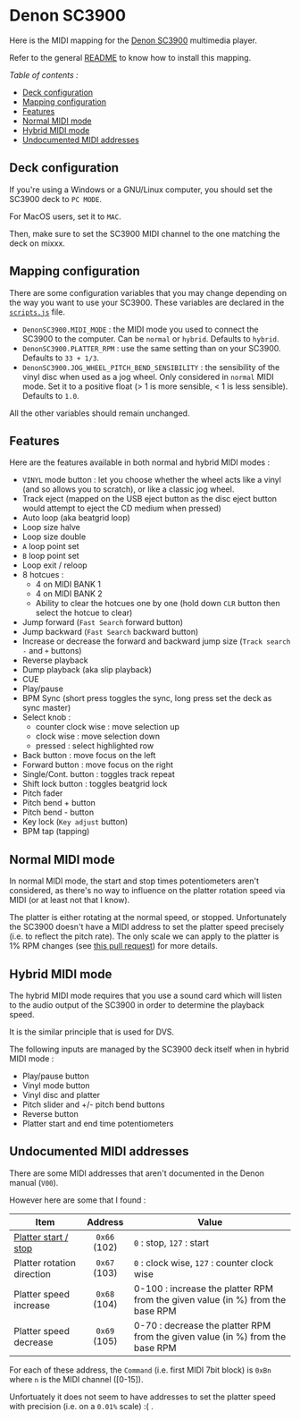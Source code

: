 # Denon SC3900

Here is the MIDI mapping for the [Denon SC3900](https://www.youtube.com/watch?v=jQY0YkwT-E8)
multimedia player.

Refer to the general [README](/README.md) to know how to install this mapping.

*Table of contents :*

- [Deck configuration](#deck-configuration)
- [Mapping configuration](#mapping-configuration)
- [Features](#features)
- [Normal MIDI mode](#normal-midi-mode)
- [Hybrid MIDI mode](#hybrid-midi-mode)
- [Undocumented MIDI addresses](#undocumented-midi-addresses)

## Deck configuration

If you're using a Windows or a GNU/Linux computer, you should set the SC3900
deck to `PC MODE`.

For MacOS users, set it to `MAC`.

Then, make sure to set the SC3900 MIDI channel to the one matching the deck on
mixxx.

## Mapping configuration

There are some configuration variables that you may change depending on the
way you want to use your SC3900.
These variables are declared in the [`scripts.js`](./scripts.js) file.

- `DenonSC3900.MIDI_MODE` : the MIDI mode you used to connect the SC3900 to the
computer. Can be `normal` or `hybrid`. Defaults to `hybrid`.
- `DenonSC3900.PLATTER_RPM` : use the same setting than on your SC3900.
Defaults to `33 + 1/3`.
- `DenonSC3900.JOG_WHEEL_PITCH_BEND_SENSIBILITY` : the sensibility of the vinyl
disc when used as a jog wheel. Only considered in `normal` MIDI mode. Set it to
a positive float (> 1 is more sensible, < 1 is less sensible). Defaults to
`1.0`.

All the other variables should remain unchanged.

## Features

Here are the features available in both normal and hybrid MIDI modes :

- `VINYL` mode button : let you choose whether the wheel acts like a vinyl
(and so allows you to scratch), or like a classic jog wheel.
- Track eject (mapped on the USB eject button as the disc eject button would
attempt to eject the CD medium when pressed)
- Auto loop (aka beatgrid loop)
- Loop size halve
- Loop size double
- `A` loop point set
- `B` loop point set
- Loop exit / reloop
- 8 hotcues :
    - 4 on MIDI BANK 1
    - 4 on MIDI BANK 2
    - Ability to clear the hotcues one by one (hold down `CLR` button then
select the hotcue to clear)
- Jump forward (`Fast Search` forward button)
- Jump backward (`Fast Search` backward button)
- Increase or decrease the forward and backward jump size (`Track search` `-`
and `+` buttons)
- Reverse playback
- Dump playback (aka slip playback)
- CUE
- Play/pause
- BPM Sync (short press toggles the sync, long press set the deck as sync
master)
- Select knob :
    - counter clock wise : move selection up
    - clock wise : move selection down
    - pressed : select highlighted row
- Back button : move focus on the left
- Forward button : move focus on the right
- Single/Cont. button : toggles track repeat
- Shift lock button : toggles beatgrid lock
- Pitch fader
- Pitch bend + button
- Pitch bend - button
- Key lock (`Key adjust` button)
- BPM tap (tapping)

## Normal MIDI mode

In normal MIDI mode, the start and stop times potentiometers aren't considered,
as there's no way to influence on the platter rotation speed via MIDI (or at
least not that I know).

The platter is either rotating at the normal speed, or stopped. Unfortunately
the SC3900 doesn't have a MIDI address to set the platter speed precisely (i.e.
to reflect the pitch rate). The only scale we can apply to the platter is
1% RPM changes (see [this pull request](https://github.com/nm2107/mixxx-midi-mappings/pull/1))
for more details.

## Hybrid MIDI mode

The hybrid MIDI mode requires that you use a sound card which will listen to
the audio output of the SC3900 in order to determine the playback speed.

It is the similar principle that is used for DVS.

The following inputs are managed by the SC3900 deck itself when in hybrid MIDI
mode :

- Play/pause button
- Vinyl mode button
- Vinyl disc and platter
- Pitch slider and +/- pitch bend buttons
- Reverse button
- Platter start and end time potentiometers

## Undocumented MIDI addresses

There are some MIDI addresses that aren't documented in the Denon manual
(`V00`).

However here are some that I found :

| Item                       |     Address   |  Value                                       |
|----------------------------|:-------------:|----------------------------------------------|
| [Platter start / stop](https://github.com/matthias-johnson/SC3900/blob/d63aaf89f08d1e2d5ffe9042e22adf28a0a27f36/SC3900-scripts.js#L54) |  `0x66` (102)   | `0` : stop, `127` : start |
| Platter rotation direction |  `0x67` (103) | `0` : clock wise, `127` : counter clock wise |
| Platter speed increase | `0x68` (104) | 0-100 : increase the platter RPM from the given value (in %) from the base RPM |
| Platter speed decrease | `0x69` (105) | 0-70 : decrease the platter RPM from the given value (in %) from the base RPM |

For each of these address, the `Command` (i.e. first MIDI 7bit block) is `0xBn`
where `n` is the MIDI channel ([0-15]).

Unfortuately it does not seem to have addresses to set the platter speed with
precision (i.e. on a `0.01%` scale) :( .
